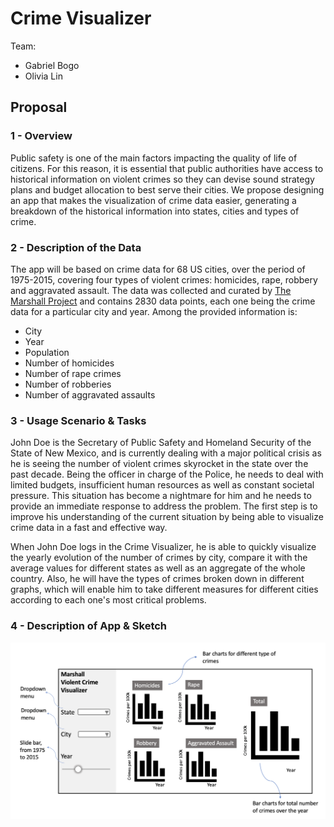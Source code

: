 # Crime Visualizer

Team:
- Gabriel Bogo
- Olivia Lin

## Proposal

### 1 - Overview

Public safety is one of the main factors impacting the quality of life of citizens. For this reason, it is essential that public authorities have access to historical information on violent crimes so they can devise sound strategy plans and budget allocation to best serve their cities. We propose designing an app that makes the visualization of crime data easier, generating a breakdown of the historical information into states, cities and types of crime.

### 2 - Description of the Data

The app will be based on crime data for 68 US cities, over the period of 1975-2015, covering four types of violent crimes: homicides, rape, robbery and aggravated assault. The data was collected and curated by [The Marshall Project](https://www.themarshallproject.org/) and contains 2830 data points, each one being the crime data for a particular city and year. Among the provided information is:
- City
- Year
- Population
- Number of homicides
- Number of rape crimes
- Number of robberies
- Number of aggravated assaults

### 3 - Usage Scenario & Tasks

John Doe is the Secretary of Public Safety and Homeland Security of the State of New Mexico, and is currently dealing with a major political crisis as he is seeing the number of violent crimes skyrocket in the state over the past decade. Being the officer in charge of the Police, he needs to deal with limited budgets, insufficient human resources as well as constant societal pressure. This situation has become a nightmare for him and he needs to provide an immediate response to address the problem. The first step is to improve his understanding of the current situation by being able to visualize crime data in a fast and effective way.

When John Doe logs in the Crime Visualizer, he is able to quickly visualize the yearly evolution of the number of crimes by city, compare it with the average values for different states as well as an aggregate of the whole country. Also, he will have the types of crimes broken down in different graphs, which will enable him to take different measures for different cities according to each one's most critical problems.


### 4 - Description of App & Sketch 

<img src = "plan.png">
